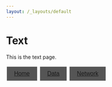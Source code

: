 ```yaml
---
layout: /_layouts/default
---
```


<style>
.tablinks {
    background-color: #555; /* Button background color */
    color: white; /* Button text color */
    border: none; /* Removes the default button border */
    padding: 10px 20px; /* Button padding */
    text-align: center; /* Centers the text */
    text-decoration: none; /* Removes the default link underline */
    display: inline-block; /* Makes the buttons sit side by side */
    font-size: 16px; /* Button text size */
    margin: 4px 2px; /* Button margin */
    cursor: pointer; /* Changes the cursor when you hover over the button */
    transition-duration: 0.4s; /* Adds a transition effect when you hover over the button */
}

.tablinks:hover {
    background-color: #777; /* Changes the background color when you hover over the button */
}
</style>

# Text

This is the text page.

<button class="tablinks"><a href="./index.md">Home</a></button>
<button class="tablinks"><a href="./data.md">Data</a></button>
<button class="tablinks"><a href="./network.md">Network</a></button>